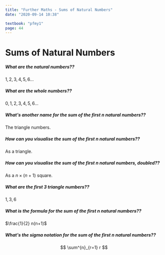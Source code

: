 ```yaml
---
title: "Further Maths - Sums of Natural Numbers"
date: "2020-09-14 10:38"

textbook: "pfmy1"
page: 44
---
```


# Sums of Natural Numbers
##### What are the natural numbers??
$1, 2, 3, 4, 5, 6\ldots$

##### What are the whole numbers??
$0, 1, 2, 3, 4, 5, 6\ldots$

##### What's another name for the sum of the first $n$ natural numbers??
The triangle numbers.

##### How can you visualise the sum of the first $n$ natural numbers??
As a triangle.

##### How can you visualise the sum of the first $n$ natural numbers, doubled??
As a $n \times (n+1)$ square.

##### What are the first 3 triangle numbers??
$1, 3, 6$

##### What is the formula for the sum of the first $n$ natural numbers??
$\frac{1}{2} n(n+1)$

##### What's the sigma notation for the sum of the first $n$ natural numbers??
$$
\sum^{n}_{r=1} r
$$
